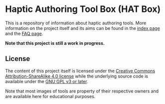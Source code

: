 # Haptic Authoring Tool Box (HAT Box)

This is a repository of information about haptic authoring tools.
More information on the project itself and its aims can be found in the [index page](./index.md) and the [FAQ page](./_docs/faq.md).

**Note that this project is still a work in progress.**

## License

The content of this project itself is licensed under the [Creative Commons Attribution-ShareAlike 4.0 license](https://creativecommons.org/licenses/by-sa/4.0/)
while the underlying source code is available under the [GNU GPL v3 or later](./LICENSE.txt).

Note that most images of tools are property of their respective owners and are available here for educational purposes.
